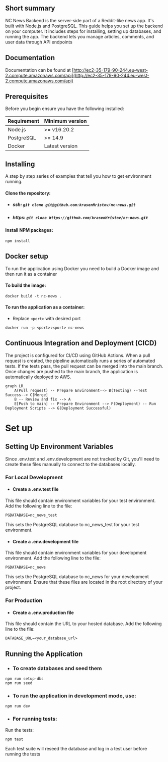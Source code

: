 ## Short summary
NC News Backend is the server-side part of a Reddit-like news app. It's built with Node.js and PostgreSQL. This guide helps you set up the backend on your computer. It includes steps for installing, setting up databases, and running the app. The backend lets you manage articles, comments, and user data through API endpoints

## Documentation
Documentation can be found at [http://ec2-35-179-90-244.eu-west-2.compute.amazonaws.com/api](http://ec2-35-179-90-244.eu-west-2.compute.amazonaws.com/api)

## Prerequisites

Before you begin ensure you have the following installed:

| Requirement | Minimum version |
| --- | --- |
| Node.js | >= v16.20.2 |
| PostgreSQL | >= 14.9 |
| Docker | Latest version |

 

## Installing

A step by step series of examples that tell you how to get environment running.

#### Clone the repository:

- ##### ssh: ```git clone git@github.com:krasenHristov/nc-news.git```


- ##### https: ```git clone https://github.com/krasenHristov/nc-news.git```

#### Install NPM packages:

```
npm install
```

## Docker setup
To run the application using Docker you need to build a Docker image and then run it as a container

#### To build the image:
 ```
docker build -t nc-news .
```

#### To run the application as a container:
- Replace ```<port>``` with desired port
```
docker run -p <port>:<port> nc-news
```

## Continuous Integration and Deployment (CICD)
The project is configured for CI/CD using GitHub Actions. When a pull request is created, the pipeline automatically runs a series of automated tests. If the tests pass, the pull request can be merged into the main branch. Once changes are pushed to the main branch, the application is automatically deployed to AWS.


```mermaid
graph LR
    A(Pull request) -- Prepare Environment--> B(Testing) --Test Success--> C[Merge]
    B -- Review and fix --> A
    E[Push to main] -- Prepare Environment --> F(Deployment) -- Run Deployment Scripts --> G(Deployment Successful)
```

# Set up
## Setting Up Environment Variables

Since .env.test and .env.development are not tracked by Git, you'll need to create these files manually to connect to the databases locally.

### For Local Development
- #### Create a .env.test file

This file should contain environment variables for your test environment.
Add the following line to the file:

```
PGDATABASE=nc_news_test
```

This sets the PostgreSQL database to nc_news_test for your test environment.

- #### Create a .env.development file

This file should contain environment variables for your development environment.
Add the following line to the file:

```
PGDATABASE=nc_news
```

This sets the PostgreSQL database to nc_news for your development environment.
Ensure that these files are located in the root directory of your project.

### For Production
- #### Create a .env.production file
This file should contain the URL to your hosted database.
Add the following line to the file:
```
DATABASE_URL=<your_database_url>
```

## Running the Application

- ### To create databases and seed them
```
npm run setup-dbs
npm run seed
```

- ### To run the application in development mode, use:

```
npm run dev
```

- ### For running tests:

Run the tests:
```
npm test
```
Each test suite will reseed the database and log in a test user before running the tests
